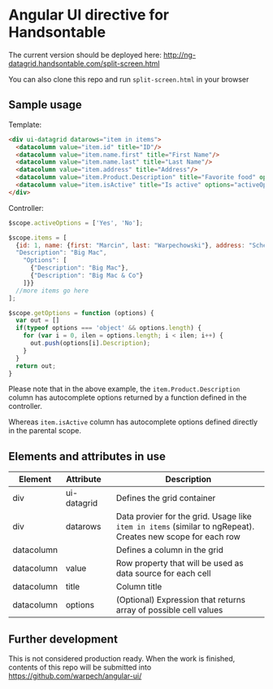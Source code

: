 # Angular UI directive for Handsontable

The current version should be deployed here: http://ng-datagrid.handsontable.com/split-screen.html

You can also clone this repo and run `split-screen.html` in your browser

## Sample usage

Template:

```html
<div ui-datagrid datarows="item in items">
  <datacolumn value="item.id" title="ID"/>
  <datacolumn value="item.name.first" title="First Name"/>
  <datacolumn value="item.name.last" title="Last Name"/>
  <datacolumn value="item.address" title="Address"/>
  <datacolumn value="item.Product.Description" title="Favorite food" options="getOptions(item.Product.Options)"/></datacolumn>
  <datacolumn value="item.isActive" title="Is active" options="activeOptions"/>
</div>
```

Controller:

```javascript
$scope.activeOptions = ['Yes', 'No'];

$scope.items = [
  {id: 1, name: {first: "Marcin", last: "Warpechowski"}, address: "Schellingstr. 58, Muenchen", isActive: 'Yes', "Product": {
  "Description": "Big Mac",
	"Options": [
	  {"Description": "Big Mac"},
	  {"Description": "Big Mac & Co"}
	]}}
  //more items go here
];

$scope.getOptions = function (options) {
  var out = []
  if(typeof options === 'object' && options.length) {
	for (var i = 0, ilen = options.length; i < ilen; i++) {
	  out.push(options[i].Description);
	}
  }
  return out;
}
```

Please note that in the above example, the `item.Product.Description` column has autocomplete options returned by a function defined in the controller.

Whereas `item.isActive` column has autocomplete options defined directly in the parental scope.
  
## Elements and attributes in use  
  
 Element       | Attribute&nbsp;&nbsp;&nbsp; | Description
 --------------|-----------------------------|-------------
 div           | ui-datagrid                 | Defines the grid container
 div           | datarows                    | Data provier for the grid. Usage like `item in items` (similar to ngRepeat). Creates new scope for each row
 datacolumn    |                             | Defines a column in the grid
 datacolumn    | value                       | Row property that will be used as data source for each cell
 datacolumn    | title                       | Column title
 datacolumn    | options                     | (Optional) Expression that returns array of possible cell values

## Further development

This is not considered production ready. When the work is finished, contents of this repo will be submitted into https://github.com/warpech/angular-ui/